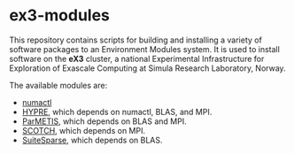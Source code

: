 # ex3-modules
This repository contains scripts for building and installing a variety of software packages to an Environment Modules system. It is used to install software on the **eX3** cluster, a national Experimental Infrastructure for Exploration of Exascale Computing at Simula Research Laboratory, Norway.

The available modules are:
 * [numactl](https://github.com/numactl/numactl)
 * [HYPRE](https://computing.llnl.gov/projects/hypre-scalable-linear-solvers-multigrid-methods), which depends on numactl, BLAS, and MPI.
 * [ParMETIS](http://glaros.dtc.umn.edu/gkhome/metis/parmetis/overview), which depends on BLAS and MPI.
 * [SCOTCH](https://www.labri.fr/perso/pelegrin/scotch/), which depends on MPI.
 * [SuiteSparse](http://faculty.cse.tamu.edu/davis/suitesparse.html), which depends on BLAS.
